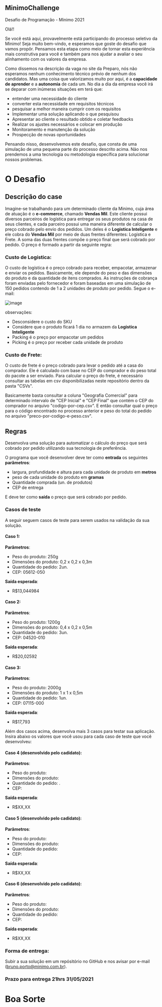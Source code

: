 ## MinimoChallenge
Desafio de Programação - Minimo 2021


Olá!! 

Se você está aqui, provavelmente está participando do processo seletivo da Minimo! Seja muito bem-vindo, e esperamos que goste do desafio que vamos propôr. Pensamos esta etapa como meio de tornar esta experiência mais construtiva para você e também para nos ajudar a avaliar o seu alinhamento com os valores da empresa.

Como dissemos na descrição da vaga no site da Preparo, nós não esperamos nenhum conhecimento técnico prévio de nenhum dos candidatos. Mas uma coisa que valorizamos muito por aqui, é a **capacidade de aprender** e a **autonomia** de cada um. No dia a dia da empresa você irá se deparar com inúmeras situações em terá que:

* entender uma necessidade do cliente
* converter esta necessidade em requisitos técnicos
* pesquisar a melhor maneira cumprir com os requisitos
* Implementar uma solução aplicando o que pesquisou
* Apresentar ao cliente o resultado obtido e coletar feedbacks
* Realizar os ajustes necessários e colocar em produção
* Monitoramento e manutenção da solução 
* Prospecção de novas oportunidades 

Pensando nisso, desenvolvemos este desafio, que consta de uma simulação de uma pequena parte do processo descrito acima. Não nos prendemos a uma tecnologia ou metodologia específica para solucionar nossos problemas. 

# O Desafio
## Descrição do case
Imagine-se trabalhando para um determinado cliente da Minimo, cuja área de atuação é o **e-commerce**, chamado **Vendas Mil**. Este cliente possui diversos parceiros de logística para entregar os seus produtos na casa de seus clientes, e cada parceiro possui uma maneira diferente de calcular o preço cobrado pelo envio dos pedidos. Um deles é o **Logistica Inteligente** e ele cobra do **Vendas Mil** por meio de duas frentes diferentes: Logística e Frete. A soma das duas frentes compõe o preço final que será cobrado por pedido. O preço é formado a partir da seguinte regra: 

### Custo de Logística:
O custo de logística é o preço cobrado para receber, empacotar, armazenar e enviar os pedidos. Basicamente, ele depende do peso e das dimensões do produto e da quantidade de itens comprados. As instruções de cobrança foram enviadas pelo fornecedor e foram baseadas em uma simulação de 150 pedidos contendo de 1 a 2 unidades de produto por pedido. Segue o e-mail: 

![image](https://user-images.githubusercontent.com/53821307/118822844-e0b8b400-b88e-11eb-803d-46b130d6bf49.png)
 
observações:
 * Desconsidere o custo do SKU
 * Considere que o produto ficará 1 dia no armazem da **Logistica Inteligente**
 * Packing é o preço por empacotar um pedidos
 * Picking é o preço por receber cada unidade de produto


### Custo de Frete:
O custo de frete é o preço cobrado para levar o pedido até a casa do comprador. Ele é calculado com base no CEP do comprador e do peso total do pacote a ser enviado. Para calcular o preço do frete, é necessário consultar as tabelas em csv disponibilizadas neste repositório dentro da pasta "CSVs". 

Basicamente basta consultar a coluna "Geografia Comercial" para determinado intervalo de "CEP Inicial" e "CEP Final" que contém o CEP do comprador no arquivo "codigo-por-cep.csv". E então consultar qual o preço para o código encontrado no processo anterior e peso do total do pedido no arquivo "preco-por-codigo-e-peso.csv". 

## Regras
Desenvolva uma solução para automatizar o cálculo do preço que será cobrado por pedido utilizando sua tecnologia de preferência.

O programa que você desenvolver deve ter como **entrada** os seguintes **parâmetros**: 

* largura, profundidade e altura para cada unidade de produto em **metros**
* peso de cada unidade do produto em **gramas**
* Quantidade comprada (un. de produtos) 
* CEP de entrega

E deve ter como **saída** o preço que será cobrado por pedido. 

### Casos de teste
A seguir seguem casos de teste para serem usados na validação da sua solução.

#### Caso 1:
**Parâmetros**: 
* Peso do produto: 250g
* Dimensões do produto: 0,2 x 0,2 x 0,3m
* Quantidade do pedido: 2un.
* CEP: 05612-050 

**Saída esperada**:
* R$13,044984

#### Caso 2:
**Parâmetros**: 
* Peso do produto: 1200g
* Dimensões do produto: 0,4 x 0,2 x 0,5m
* Quantidade do pedido: 3un.
* CEP: 04520-010 

**Saída esperada**:
* R$20,02592

#### Caso 3:
**Parâmetros**: 
* Peso do produto: 2000g
* Dimensões do produto: 1 x 1 x 0,5m
* Quantidade do pedido: 1un.
* CEP: 07115-000 

**Saída esperada**:
* R$17,793

Além dos casos acima, desenvolva mais 3 casos para testar sua aplicação. Insira abaixo os valores que você usou para cada caso de teste que você desenvolveu:

#### Caso 4 (desenvolvido pelo cadidato):
**Parâmetros**: 
* Peso do produto: 
* Dimensões do produto: 
* Quantidade do pedido: .
* CEP:  

**Saída esperada**:
* R$XX,XX

#### Caso 5 (desenvolvido pelo cadidato):
**Parâmetros**: 
* Peso do produto: 
* Dimensões do produto: 
* Quantidade do pedido: 
* CEP: 

**Saída esperada**:
* R$XX,XX

#### Caso 6 (desenvolvido pelo cadidato):
**Parâmetros**: 
* Peso do produto: 
* Dimensões do produto: 
* Quantidade do pedido: 
* CEP: 

**Saída esperada**:
* R$XX,XX

### Forma de entrega: 
Subir a sua solução em um repósitório no GitHub e nos avisar por e-mail (bruno.porto@minimo.com.br).

### Prazo para entrega **21hrs 31/05/2021**


# Boa Sorte
 

